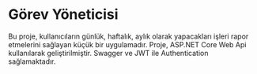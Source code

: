 # Görev Yöneticisi
Bu proje, kullanıcıların günlük, haftalık, aylık olarak yapacakları işleri rapor etmelerini sağlayan küçük bir uygulamadır. Proje, ASP.NET Core Web Api kullanılarak geliştirilmiştir. Swagger ve JWT ile Authentication sağlamaktadır.
